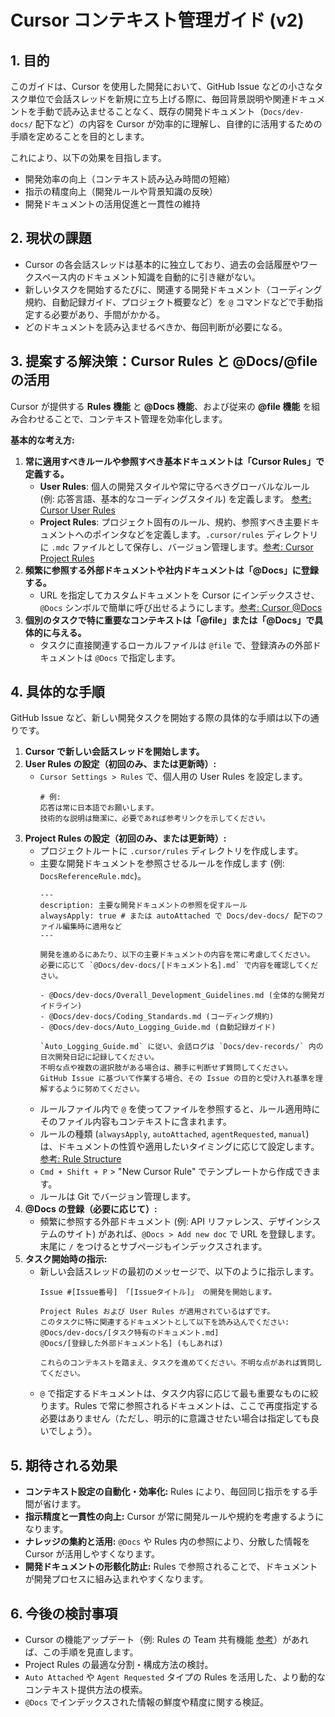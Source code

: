 # Cursor コンテキスト管理ガイド (v2)

## 1. 目的

このガイドは、Cursor を使用した開発において、GitHub Issue などの小さなタスク単位で会話スレッドを新規に立ち上げる際に、毎回背景説明や関連ドキュメントを手動で読み込ませることなく、既存の開発ドキュメント（`Docs/dev-docs/` 配下など）の内容を Cursor が効率的に理解し、自律的に活用するための手順を定めることを目的とします。

これにより、以下の効果を目指します。

-   開発効率の向上（コンテキスト読み込み時間の短縮）
-   指示の精度向上（開発ルールや背景知識の反映）
-   開発ドキュメントの活用促進と一貫性の維持

## 2. 現状の課題

-   Cursor の各会話スレッドは基本的に独立しており、過去の会話履歴やワークスペース内のドキュメント知識を自動的に引き継がない。
-   新しいタスクを開始するたびに、関連する開発ドキュメント（コーディング規約、自動記録ガイド、プロジェクト概要など）を `@` コマンドなどで手動指定する必要があり、手間がかかる。
-   どのドキュメントを読み込ませるべきか、毎回判断が必要になる。

## 3. 提案する解決策：Cursor Rules と @Docs/@file の活用

Cursor が提供する **Rules 機能** と **@Docs 機能**、および従来の **@file 機能** を組み合わせることで、コンテキスト管理を効率化します。

**基本的な考え方:**

1.  **常に適用すべきルールや参照すべき基本ドキュメントは「Cursor Rules」で定義する。**
    -   **User Rules**: 個人の開発スタイルや常に守るべきグローバルなルール (例: 応答言語、基本的なコーディングスタイル) を定義します。 [参考: Cursor User Rules](https://docs.cursor.com/context/rules#user-rules)
    -   **Project Rules**: プロジェクト固有のルール、規約、参照すべき主要ドキュメントへのポインタなどを定義します。`.cursor/rules` ディレクトリに `.mdc` ファイルとして保存し、バージョン管理します。[参考: Cursor Project Rules](https://docs.cursor.com/context/rules#project-rules)
2.  **頻繁に参照する外部ドキュメントや社内ドキュメントは「@Docs」に登録する。**
    -   URL を指定してカスタムドキュメントを Cursor にインデックスさせ、`@Docs` シンボルで簡単に呼び出せるようにします。[参考: Cursor @Docs](https://docs.cursor.com/context/@-symbols/@-docs)
3.  **個別のタスクで特に重要なコンテキストは「@file」または「@Docs」で具体的に与える。**
    -   タスクに直接関連するローカルファイルは `@file` で、登録済みの外部ドキュメントは `@Docs` で指定します。

## 4. 具体的な手順

GitHub Issue など、新しい開発タスクを開始する際の具体的な手順は以下の通りです。

1.  **Cursor で新しい会話スレッドを開始します。**
2.  **User Rules の設定（初回のみ、または更新時）:**
    -   `Cursor Settings > Rules` で、個人用の User Rules を設定します。
        ```text
        # 例:
        応答は常に日本語でお願いします。
        技術的な説明は簡潔に、必要であれば参考リンクを示してください。
        ```
3.  **Project Rules の設定（初回のみ、または更新時）:**
    -   プロジェクトルートに `.cursor/rules` ディレクトリを作成します。
    -   主要な開発ドキュメントを参照させるルールを作成します (例: `DocsReferenceRule.mdc`)。
        ```mdc
        ---
        description: 主要な開発ドキュメントの参照を促すルール
        alwaysApply: true # または autoAttached で Docs/dev-docs/ 配下のファイル編集時に適用など
        ---

        開発を進めるにあたり、以下の主要ドキュメントの内容を常に考慮してください。
        必要に応じて `@Docs/dev-docs/[ドキュメント名].md` で内容を確認してください。

        - @Docs/dev-docs/Overall_Development_Guidelines.md (全体的な開発ガイドライン)
        - @Docs/dev-docs/Coding_Standards.md (コーディング規約)
        - @Docs/dev-docs/Auto_Logging_Guide.md (自動記録ガイド)

        `Auto_Logging_Guide.md` に従い、会話ログは `Docs/dev-records/` 内の日次開発日記に記録してください。
        不明な点や複数の選択肢がある場合は、勝手に判断せず質問してください。
        GitHub Issue に基づいて作業する場合、その Issue の目的と受け入れ基準を理解するように努めてください。
        ```
    -   ルールファイル内で `@` を使ってファイルを参照すると、ルール適用時にそのファイル内容もコンテキストに含まれます。
    -   ルールの種類 (`alwaysApply`, `autoAttached`, `agentRequested`, `manual`) は、ドキュメントの性質や適用したいタイミングに応じて設定します。[参考: Rule Structure](https://docs.cursor.com/context/rules#rule-structure)
    -   `Cmd + Shift + P` > "New Cursor Rule" でテンプレートから作成できます。
    -   ルールは Git でバージョン管理します。
4.  **@Docs の登録（必要に応じて）:**
    -   頻繁に参照する外部ドキュメント (例: API リファレンス、デザインシステムのサイト) があれば、`@Docs > Add new doc` で URL を登録します。末尾に `/` をつけるとサブページもインデックスされます。
5.  **タスク開始時の指示:**
    -   新しい会話スレッドの最初のメッセージで、以下のように指示します。
        ```
        Issue #[Issue番号] 「[Issueタイトル]」 の開発を開始します。

        Project Rules および User Rules が適用されているはずです。
        このタスクに特に関連するドキュメントとして以下を読み込んでください:
        @Docs/dev-docs/[タスク特有のドキュメント.md]
        @Docs/[登録した外部ドキュメント名] (もしあれば)

        これらのコンテキストを踏まえ、タスクを進めてください。不明な点があれば質問してください。
        ```
    -   `@` で指定するドキュメントは、タスク内容に応じて最も重要なものに絞ります。Rules で常に参照されるドキュメントは、ここで再度指定する必要はありません（ただし、明示的に意識させたい場合は指定しても良いでしょう）。

## 5. 期待される効果

-   **コンテキスト設定の自動化・効率化:** Rules により、毎回同じ指示をする手間が省けます。
-   **指示精度と一貫性の向上:** Cursor が常に開発ルールや規約を考慮するようになります。
-   **ナレッジの集約と活用:** `@Docs` や Rules 内の参照により、分散した情報を Cursor が活用しやすくなります。
-   **開発ドキュメントの形骸化防止:** Rules で参照されることで、ドキュメントが開発プロセスに組み込まれやすくなります。

## 6. 今後の検討事項

-   Cursor の機能アップデート（例: Rules の Team 共有機能 [参考](https://docs.cursor.com/context/rules#team-rules)）があれば、この手順を見直します。
-   Project Rules の最適な分割・構成方法の検討。
-   `Auto Attached` や `Agent Requested` タイプの Rules を活用した、より動的なコンテキスト提供方法の模索。
-   `@Docs` でインデックスされた情報の鮮度や精度に関する検証。 